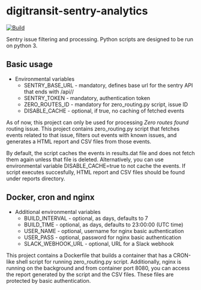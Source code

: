 # digitransit-sentry-analytics

[![Build](https://api.travis-ci.org/HSLdevcom/digitransit-sentry-analytics.svg?branch=master)](https://travis-ci.org/HSLdevcom/digitransit-sentry-analytics)

Sentry issue filtering and processing. Python scripts are designed to be run on python 3.

## Basic usage

* Environmental variables
  * SENTRY_BASE_URL - mandatory, defines base url for the sentry API that ends with /api/<api version>/
  * SENTRY_TOKEN - mandatory, authentication token
  * ZERO_ROUTES_ID - mandatory for zero_routing.py script, issue ID
  * DISABLE_CACHE - optional, if true, no caching of fetched events

As of now, this project can only be used for processing *Zero routes found* routing issue.
This project contains zero_routing.py script that fetches events related to that issue,
filters out events with known issues, and generates a HTML report and CSV files from those events.

By default, the script caches the events in results.dat file and does not fetch them again
unless that file is deleted. Alternatively, you can use environmental variable DISABLE_CACHE=true
to not cache the events. If script executes succesfully, HTML report and CSV files should be found
under reports directory.

## Docker, cron and nginx

* Additional environmental variables
  * BUILD_INTERVAL - optional, as days, defaults to 7
  * BUILD_TIME - optional, as days, defaults to 23:00:00 (UTC time)
  * USER_NAME - optional, username for nginx basic authentication
  * USER_PASS - optional, password for nginx basic authentication
  * SLACK_WEBHOOK_URL - optional, URL for a Slack webhook

This project contains a Dockerfile that builds a container that has a CRON-like shell script for running
zero_routing.py script. Additionally, nginx is running on the background and from container port 8080,
you can access the report generated by the script and the CSV files. These files are protected by
basic authentication.